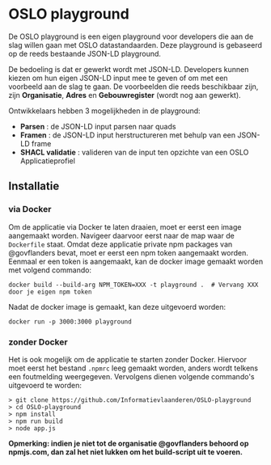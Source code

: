 # OSLO playground

De OSLO playground is een eigen playground voor developers die aan de slag willen gaan met OSLO datastandaarden. Deze playground is gebaseerd op de reeds bestaande JSON-LD playground.

De bedoeling is dat er gewerkt wordt met JSON-LD. Developers kunnen kiezen om hun eigen JSON-LD input mee te geven of om met een voorbeeld aan de slag te gaan. De voorbeelden die reeds beschikbaar zijn, zijn **Organisatie**, **Adres** en **Gebouwregister** (wordt nog aan gewerkt).

Ontwikkelaars hebben 3 mogelijkheden in de playground:
<ul>
  <li><b>Parsen</b> : de JSON-LD input parsen naar quads</li>
  <li><b>Framen</b> : de JSON-LD input herstructureren met behulp van een JSON-LD frame</li>
  <li><b>SHACL validatie</b> : valideren van de input ten opzichte van een OSLO Applicatieprofiel</li>
</ul>  


## Installatie

### via Docker

Om de applicatie via Docker te laten draaien, moet er eerst een image aangemaakt worden. Navigeer daarvoor eerst naar de map waar de `Dockerfile` staat. Omdat deze applicatie private npm packages van @govflanders bevat, moet er eerst een npm token aangemaakt worden. Eenmaal er een token is aangemaakt, kan de docker image gemaakt worden met volgend commando:

```
docker build --build-arg NPM_TOKEN=XXX -t playground .  # Vervang XXX door je eigen npm token
```

Nadat de docker image is gemaakt, kan deze uitgevoerd worden:
```
docker run -p 3000:3000 playground
```

### zonder Docker

Het is ook mogelijk om de applicatie te starten zonder Docker. Hiervoor moet eerst het bestand `.npmrc` leeg gemaakt worden, anders wordt telkens een foutmelding weergegeven. Vervolgens dienen volgende commando's uitgevoerd te worden:

```
> git clone https://github.com/Informatievlaanderen/OSLO-playground
> cd OSLO-playground
> npm install
> npm run build
> node app.js
```

**Opmerking: indien je niet tot de organisatie @govflanders behoord op npmjs.com, dan zal het niet lukken om het __build__-script uit te voeren.** 
